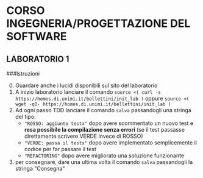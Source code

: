 # CORSO INGEGNERIA/PROGETTAZIONE DEL SOFTWARE

## LABORATORIO 1


###Istruzioni 

0. Guardare anche i lucidi disponibili sul sito del laboratorio
1. A inizio laboratorio lanciare il comando  `source <( curl -s https://homes.di.unimi.it/bellettini/init_lab )` oppure  `source <( wget -qO- https://homes.di.unimi.it/bellettini/init_lab )` 
2. Ad ogni passo TDD lanciare il comando `salva` passandogli una stringa del tipo:
    - `"ROSSO: aggiunto testx"` dopo avere scommentato un nuovo test e **resa possibile la compilazione senza errori** (se il test passasse direttamente scrivere VERDE invece di ROSSO)
    - `"VERDE: passa il testx"` dopo avere implementato semplicemente il codice per far passare il test
    - `"REFACTORING"` dopo avere migliorato una soluzione funzionante
3. per consegnare, dare una ultima volta il comando `salva` passandogli la stringa "Consegna"